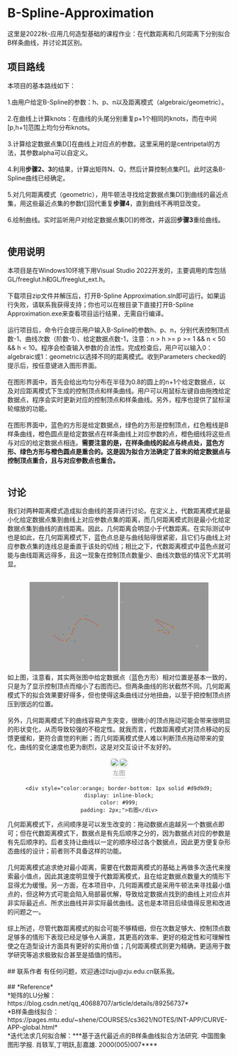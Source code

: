 # B-Spline-Approximation
这里是2022秋-应用几何造型基础的课程作业：在代数距离和几何距离下分别拟合B样条曲线，并讨论其区别。<br>
## 项目路线
本项目的基本路线如下：<br><br>
1.由用户给定B-Spline的参数：h、p、n以及距离模式（algebraic/geometric）。<br><br>
2.在曲线上计算knots：在曲线的头尾分别重复p+1个相同的knots，而在中间[p,h+1]范围上均匀分布knots。<br><br>
3.计算给定数据点集D[]在曲线上对应点的参数。这里采用的是centripetal的方法，其参数alpha可以自定义。<br><br>
4.利用**步骤2、3**的结果，计算出矩阵N、Q，然后计算控制点集P[]。此时这条B-Spline曲线已经确定。<br><br>
5.对几何距离模式（geometric），用牛顿法寻找给定数据点集D[]到曲线的最近点集，用这些最近点集的参数t[]回代重复**步骤4**，直到曲线不再明显改变。<br><br>
6.绘制曲线。实时监听用户对给定数据点集D[]的修改，并返回**步骤3**重绘曲线。<br><br>
## 使用说明
本项目是在Windows10环境下用Visual Studio 2022开发的，主要调用的库包括GL/freeglut.h和GL/freeglut_ext.h。<br><br>
下载项目zip文件并解压后，打开B-Spline Approximation.sln即可运行。如果运行失败，请联系我获得支持；你也可以在根目录下直接打开B-Spline Approximation.exe来查看项目运行结果，无需自行编译。<br><br>
运行项目后，命令行会提示用户输入B-Spline的参数h、p、n，分别代表控制顶点数-1、曲线次数（阶数-1）、给定数据点数-1，注意：n > h >= p >= 1 && n < 50 && h < 10。程序会检查输入参数的合法性。完成检查后，用户可以输入0：algebraic或1：geometric以选择不同的距离模式。收到Parameters checked的提示后，按任意键进入图形界面。<br><br>
在图形界面中，首先会给出均匀分布在半径为0.8的圆上的n+1个给定数据点，以及对应距离模式下生成的控制顶点和样条曲线。用户可以用鼠标左键自由拖拽给定数据点，程序会实时更新对应的控制顶点和样条曲线。另外，程序也提供了鼠标滚轮缩放的功能。<br><br>
在图形界面中，蓝色的方形是给定数据点，绿色的方形是控制顶点，红色粗线是B样条曲线，橙色圆点是给定数据点在样条曲线上对应参数的点，橙色细线将这些点与对应的给定数据点相连。**需要注意的是，在样条曲线的起点与终点处，蓝色方形、绿色方形与橙色圆点是重合的。这是因为拟合方法确定了首末的给定数据点与控制顶点重合，且与对应参数点也重合。**<br><br>
## 讨论
我们对两种距离模式造成拟合曲线的差异进行讨论。在定义上，代数距离模式是最小化给定数据点集到曲线上对应参数点集的距离，而几何距离模式则是最小化给定数据点集到曲线的直线距离。因此，几何距离会明显小于代数距离。在实际测试中也是如此，在几何距离模式下，蓝色点总是与曲线贴得很紧密，且它们与曲线上对应参数点集的连线总是垂直于该处的切线；相比之下，代数距离模式中蓝色点就可能与曲线距离远得多，且这一现象在控制顶点数量少、曲线次数低的情况下尤其明显。<br><br>
<center class="half">
    <img src="https://github.com/Alpen0702/B-Spline-Approximation/blob/master/resources/pre_al.png" width="200"/>
    <img src="https://github.com/Alpen0702/B-Spline-Approximation/blob/master/resources/pre_geo.png" width="200"/>
</center>
如上图，注意看，其实两张图中给定数据点（蓝色方形）相对位置是基本一致的，只是为了显示控制顶点而缩小了右图而已。但两条曲线的形状截然不同。几何距离模式下的拟合效果要好得多，但也使得这条曲线过分地扭曲，以至于把控制顶点挤压到很远的位置。<br><br>
另外，几何距离模式下的曲线容易产生突变，很微小的顶点拖动可能会带来很明显的形状变化，从而导致较强的不稳定性。就我而言，代数距离模式对顶点移动的反馈更缓和，更符合直觉的判断；而几何距离模式使人难以判断顶点拖动带来的变化，曲线的变化速度也更为剧烈，这是对交互设计不友好的。<br><br>

<center>
    <img style="border-radius: 0.3125em;
    box-shadow: 0 2px 4px 0 rgba(34,36,38,.12),0 2px 10px 0 rgba(34,36,38,.08);" 
    src="https://github.com/Alpen0702/B-Spline-Approximation/blob/master/resources/al.gif">
    <img style="border-radius: 0.3125em;
    box-shadow: 0 2px 4px 0 rgba(34,36,38,.12),0 2px 10px 0 rgba(34,36,38,.08);" 
    src="https://github.com/Alpen0702/B-Spline-Approximation/blob/master/resources/geo.gif">
    <br>
    <div style="color:orange; border-bottom: 1px solid #d9d9d9;
    display: inline-block;
    color: #999;
    padding: 2px;">左图</div>
     
    <div style="color:orange; border-bottom: 1px solid #d9d9d9;
    display: inline-block;
    color: #999;
    padding: 2px;">右图</div>
</center>
几何距离模式下，点间顺序是可以发生改变的：拖动数据点逾越另一个数据点即可；但在代数距离模式下，数据点是有先后顺序之分的，因为数据点对应的参数是有先后顺序的。后者支持让曲线以一定的顺序经过各个数据点，因此更方便复杂形态曲线的设计；前者则不具备这样的功能。<br><br>
几何距离模式追求绝对最小距离，需要在代数距离模式的基础上再做多次迭代来搜索最小值点，因此其速度明显慢于代数距离模式，且在给定数据点数量大的情形下显得尤为缓慢。另一方面，在本项目中，几何距离模式是采用牛顿法来寻找最小值点的，但这种方式可能会陷入局部最优解，导致给定数据点找到的曲线上对应点并非实际最近点、所求出曲线并非实际最优曲线。这也是本项目后续值得反思和改进的问题之一。<br><br>
综上所述，尽管代数距离模式的拟合可能不够精细，但在次数足够大、控制顶点数足够多的情形下表现已经足够令人满意，其更高的效率、更好的稳定性和可理解性使之在造型设计方面具有更好的实用价值；几何距离模式则更为精确，更适用于数学研究等追求极致拟合甚至是插值的情形。<br><br>
## 联系作者
有任何问题，欢迎通过llzju@zju.edu.cn联系我。<br><br>
## *Reference*<br>
*矩阵的LU分解：https://blog.csdn.net/qq_40688707/article/details/89256737*<br>
*B样条曲线拟合：https://pages.mtu.edu/~shene/COURSES/cs3621/NOTES/INT-APP/CURVE-APP-global.html*<br>
*迭代法求几何拟合解：***基于迭代最近点的B样条曲线拟合方法研究. 中国图象图形学报. 肖轶军,丁明跃,彭嘉雄. 2000(005)007****<br>
